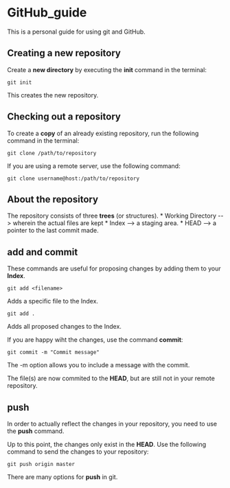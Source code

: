 # GitHub_guide

This is a personal guide for using git and GitHub. 

## Creating a new repository

Create a **new directory** by executing the **init** command in the terminal: 

```
git init
```

This creates the new repository. 

## Checking out a repository

To create a **copy** of an already existing repository, run the following command in the terminal: 

```
git clone /path/to/repository
```

If you are using a remote server, use the following command: 

```
git clone username@host:/path/to/repository
```

## About the repository

The repository consists of three **trees** (or structures). 
	* Working Directory --> wherein the actual files are kept
	* Index --> a staging area.
	* HEAD --> a pointer to the last commit made. 

## **add** and **commit**

These commands are useful for proposing changes by adding them to your **Index**. 

```
git add <filename>
```

Adds a specific file to the Index. 

```
git add . 
```

Adds all proposed changes to the Index. 

If you are happy wiht the changes, use the command **commit**: 

```
git commit -m "Commit message"
```

The -m option allows you to include a message with the commit. 

The file(s) are now commited to the **HEAD**, but are still not in your remote repository. 

## **push**

In order to actually reflect the changes in your repository, you need to use the **push** command. 

Up to this point, the changes only exist in the **HEAD**. Use the following command to send the changes to your repository: 

```
git push origin master
```

There are many options for **push** in git. 